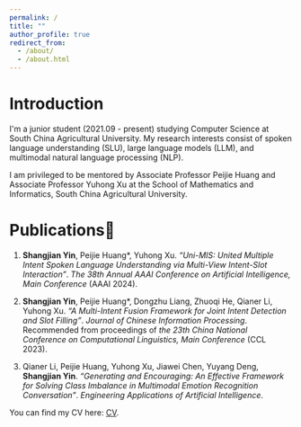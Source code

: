 ```yaml
---
permalink: /
title: ""
author_profile: true
redirect_from: 
  - /about/
  - /about.html
---
```


# Introduction
I'm a junior student (2021.09 - present) studying Computer Science at South China Agricultural University. My research interests consist of spoken language understanding (SLU), large language models (LLM), and multimodal natural language processing (NLP).

I am privileged to be mentored by Associate Professor Peijie Huang and Associate Professor Yuhong Xu at the School of Mathematics and Informatics, South China Agricultural University.


# Publications📝

1. **Shangjian Yin**, Peijie Huang*, Yuhong Xu.
   *“Uni-MIS: United Multiple Intent Spoken Language Understanding via Multi-View Intent-Slot Interaction”*.
   *The 38th Annual AAAI Conference on Artificial Intelligence, Main Conference* (AAAI 2024). 
  
2. **Shangjian Yin**, Peijie Huang*, Dongzhu Liang, Zhuoqi He, Qianer Li, Yuhong Xu.
   *“A Multi-Intent Fusion Framework for Joint Intent Detection and Slot Filling”*.
   *Journal of Chinese Information Processing*. Recommended from proceedings of *the 23th China National Conference on Computational Linguistics, Main Conference* (CCL 2023).

3. Qianer Li, Peijie Huang, Yuhong Xu, Jiawei Chen, Yuyang Deng, **Shangjian Yin**.
   *“Generating and Encouraging: An Effective Framework for Solving Class Imbalance in Multimodal Emotion Recognition Conversation”*.
   *Engineering Applications of Artificial Intelligence*.


You can find my CV here: [CV](../files/cv.pdf).

